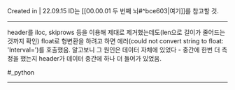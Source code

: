 Created in | 22.09.15
ID는 [[00.00.01 두 번째 뇌#^bce603|여기]]를 참고할 것.

---

header를 iloc, skiprows 등을 이용해 제대로 제거했는데도(len으로 길이가 줄어드는 것까지 확인) float로 형변환을 하려고 하면 에러(could not convert string to float: 'Interval=')를 호출했음.
알고보니 그 원인은 데이터 자체에 있었다 - 중간에 한번 더 측정을 했는지 header가 데이터 중간에 하나 더 들어가 있었음.

#_python 

---
